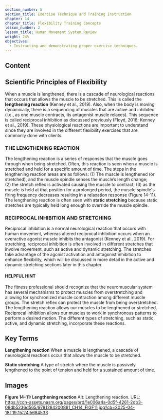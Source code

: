 ```yaml
---
section_number: 5
section_title: Exercise Technique and Training Instruction
chapter: 14
chapter_title: Flexibility Training Concepts
lesson_number: 2
lesson_title: Human Movement System Review
weight: 24%
objectives:
  - Instructing and demonstrating proper exercise techniques.
---
```


## Content
## Scientific Principles of Flexibility

When a muscle is lengthened, there is a cascade of neurological reactions that occurs that allows the muscle to be stretched. This is called the **lengthening reaction** (Kenney et al., 2019). Also, when the body is moving dynamically, there is a sequencing of muscles that are active and inhibited (i.e., as one muscle contracts, its antagonist muscle relaxes). This sequence is called reciprocal inhibition as discussed previously (Floyd, 2018; Kenney et al., 2019). These physiological reactions are important to understand since they are involved in the different flexibility exercises that are commonly done with clients.

### THE LENGTHENING REACTION

The lengthening reaction is a series of responses that the muscle goes through when being stretched. Often, this reaction is seen when a muscle is stretched and held for a specific amount of time. The steps in the lengthening reaction areas are as follows: (1) The muscle is lengthened (or stretched), and the muscle spindle senses the muscle’s length change; (2) the stretch reflex is activated causing the muscle to contract; (3) as the muscle is held at that position for a prolonged period, the muscle spindle's firing frequency decreases resulting in a relaxation response (Figure 14-11). The lengthening reaction is often seen with **static stretching** because static stretches are typically held long enough to override the muscle spindle.

### RECIPROCAL INHIBITION AND STRETCHING

Reciprocal inhibition is a normal neurological reaction that occurs with human movement, whereas altered reciprocal inhibition occurs when an overactive agonist muscle inhibits the antagonist (Kenney et al., 2019). For stretching, reciprocal inhibition is often involved in different stretches that involve movement, such as active and dynamic stretching. The stretches take advantage of the agonist activation and antagonist inhibition to enhance flexibility, which will be discussed in more detail in the active and dynamic stretching sections later in this chapter.

#### HELPFUL HINT

The fitness professional should recognize that the neuromuscular system has several mechanisms to protect muscles from overstretching and allowing for synchronized muscle contraction among different muscle groups. The stretch reflex can protect the muscle from being overstretched. The lengthening reaction allows our muscles to be lengthened or stretched. Reciprocal inhibition allows our muscles to work in synchronous patterns to perform a desired motion. The different types of stretching, such as static, active, and dynamic stretching, incorporate these reactions.

## Key Terms

**Lengthening reaction**
When a muscle is lengthened, a cascade of neurological reactions occur that allows the muscle to be stretched.

**Static stretching**
A type of stretch where the muscle is passively lengthened to the point of tension and held for a sustained amount of time.

## Images

**Figure 14-11: Lengthening reaction**
Alt: Lengthening reaction.
URL: https://cdn-assets.nasm.org/pages/prd/1e006a4a-0d5f-4261-2db3-08db5236d565/9781284200881_CH14_FIGF11.jpg?cb=2025-04-18T19:15:24.5684533